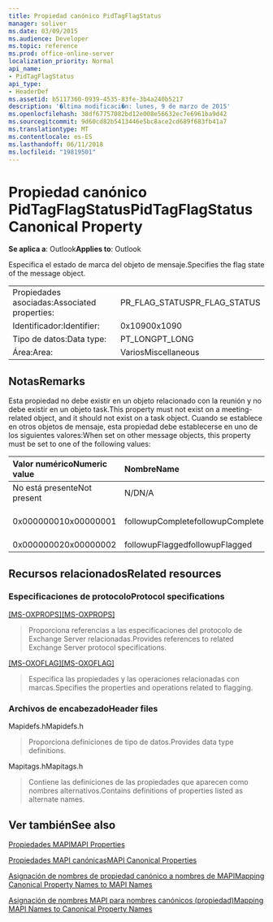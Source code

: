```yaml
---
title: Propiedad canónico PidTagFlagStatus
manager: soliver
ms.date: 03/09/2015
ms.audience: Developer
ms.topic: reference
ms.prod: office-online-server
localization_priority: Normal
api_name:
- PidTagFlagStatus
api_type:
- HeaderDef
ms.assetid: b5117360-0939-4535-83fe-3b4a240b5217
description: '�ltima modificaci�n: lunes, 9 de marzo de 2015'
ms.openlocfilehash: 38df67757082bd12e008e56632ec7e6961ba9d42
ms.sourcegitcommit: 9d60cd82b5413446e5bc8ace2cd689f683fb41a7
ms.translationtype: MT
ms.contentlocale: es-ES
ms.lasthandoff: 06/11/2018
ms.locfileid: "19819501"
---
```

# <a name="pidtagflagstatus-canonical-property"></a><span data-ttu-id="89574-103">Propiedad canónico PidTagFlagStatus</span><span class="sxs-lookup"><span data-stu-id="89574-103">PidTagFlagStatus Canonical Property</span></span>

  
  
<span data-ttu-id="89574-104">**Se aplica a**: Outlook</span><span class="sxs-lookup"><span data-stu-id="89574-104">**Applies to**: Outlook</span></span> 
  
<span data-ttu-id="89574-105">Especifica el estado de marca del objeto de mensaje.</span><span class="sxs-lookup"><span data-stu-id="89574-105">Specifies the flag state of the message object.</span></span>
  
|||
|:-----|:-----|
|<span data-ttu-id="89574-106">Propiedades asociadas:</span><span class="sxs-lookup"><span data-stu-id="89574-106">Associated properties:</span></span>  <br/> |<span data-ttu-id="89574-107">PR_FLAG_STATUS</span><span class="sxs-lookup"><span data-stu-id="89574-107">PR_FLAG_STATUS</span></span>  <br/> |
|<span data-ttu-id="89574-108">Identificador:</span><span class="sxs-lookup"><span data-stu-id="89574-108">Identifier:</span></span>  <br/> |<span data-ttu-id="89574-109">0x1090</span><span class="sxs-lookup"><span data-stu-id="89574-109">0x1090</span></span>  <br/> |
|<span data-ttu-id="89574-110">Tipo de datos:</span><span class="sxs-lookup"><span data-stu-id="89574-110">Data type:</span></span>  <br/> |<span data-ttu-id="89574-111">PT_LONG</span><span class="sxs-lookup"><span data-stu-id="89574-111">PT_LONG</span></span>  <br/> |
|<span data-ttu-id="89574-112">Área:</span><span class="sxs-lookup"><span data-stu-id="89574-112">Area:</span></span>  <br/> |<span data-ttu-id="89574-113">Varios</span><span class="sxs-lookup"><span data-stu-id="89574-113">Miscellaneous</span></span>  <br/> |
   
## <a name="remarks"></a><span data-ttu-id="89574-114">Notas</span><span class="sxs-lookup"><span data-stu-id="89574-114">Remarks</span></span>

<span data-ttu-id="89574-115">Esta propiedad no debe existir en un objeto relacionado con la reunión y no debe existir en un objeto task.</span><span class="sxs-lookup"><span data-stu-id="89574-115">This property must not exist on a meeting-related object, and it should not exist on a task object.</span></span> <span data-ttu-id="89574-116">Cuando se establece en otros objetos de mensaje, esta propiedad debe establecerse en uno de los siguientes valores:</span><span class="sxs-lookup"><span data-stu-id="89574-116">When set on other message objects, this property must be set to one of the following values:</span></span>
  
|<span data-ttu-id="89574-117">**Valor numérico**</span><span class="sxs-lookup"><span data-stu-id="89574-117">**Numeric value**</span></span>|<span data-ttu-id="89574-118">**Nombre**</span><span class="sxs-lookup"><span data-stu-id="89574-118">**Name**</span></span>|<span data-ttu-id="89574-119">**Descripción**</span><span class="sxs-lookup"><span data-stu-id="89574-119">**Description**</span></span>|
|:-----|:-----|:-----|
|<span data-ttu-id="89574-120">No está presente</span><span class="sxs-lookup"><span data-stu-id="89574-120">Not present</span></span>  <br/> |<span data-ttu-id="89574-121">N/D</span><span class="sxs-lookup"><span data-stu-id="89574-121">N/A</span></span>  <br/> |<span data-ttu-id="89574-122">Sin marca</span><span class="sxs-lookup"><span data-stu-id="89574-122">Unflagged</span></span>  <br/> |
|<span data-ttu-id="89574-123">0x00000001</span><span class="sxs-lookup"><span data-stu-id="89574-123">0x00000001</span></span>  <br/> |<span data-ttu-id="89574-124">followupComplete</span><span class="sxs-lookup"><span data-stu-id="89574-124">followupComplete</span></span>  <br/> |<span data-ttu-id="89574-125">Marcar como completado</span><span class="sxs-lookup"><span data-stu-id="89574-125">Flagged complete</span></span>  <br/> |
|<span data-ttu-id="89574-126">0x00000002</span><span class="sxs-lookup"><span data-stu-id="89574-126">0x00000002</span></span>  <br/> |<span data-ttu-id="89574-127">followupFlagged</span><span class="sxs-lookup"><span data-stu-id="89574-127">followupFlagged</span></span>  <br/> |<span data-ttu-id="89574-128">Marca</span><span class="sxs-lookup"><span data-stu-id="89574-128">Flagged</span></span>  <br/> |
   
## <a name="related-resources"></a><span data-ttu-id="89574-129">Recursos relacionados</span><span class="sxs-lookup"><span data-stu-id="89574-129">Related resources</span></span>

### <a name="protocol-specifications"></a><span data-ttu-id="89574-130">Especificaciones de protocolo</span><span class="sxs-lookup"><span data-stu-id="89574-130">Protocol specifications</span></span>

<span data-ttu-id="89574-131">[[MS-OXPROPS]](http://msdn.microsoft.com/library/f6ab1613-aefe-447d-a49c-18217230b148%28Office.15%29.aspx)</span><span class="sxs-lookup"><span data-stu-id="89574-131">[[MS-OXPROPS]](http://msdn.microsoft.com/library/f6ab1613-aefe-447d-a49c-18217230b148%28Office.15%29.aspx)</span></span>
  
> <span data-ttu-id="89574-132">Proporciona referencias a las especificaciones del protocolo de Exchange Server relacionadas.</span><span class="sxs-lookup"><span data-stu-id="89574-132">Provides references to related Exchange Server protocol specifications.</span></span>
    
<span data-ttu-id="89574-133">[[MS-OXOFLAG]](http://msdn.microsoft.com/library/f1e50be4-ed30-4c2a-b5cb-8ff3aaaf9b91%28Office.15%29.aspx)</span><span class="sxs-lookup"><span data-stu-id="89574-133">[[MS-OXOFLAG]](http://msdn.microsoft.com/library/f1e50be4-ed30-4c2a-b5cb-8ff3aaaf9b91%28Office.15%29.aspx)</span></span>
  
> <span data-ttu-id="89574-134">Especifica las propiedades y las operaciones relacionadas con marcas.</span><span class="sxs-lookup"><span data-stu-id="89574-134">Specifies the properties and operations related to flagging.</span></span>
    
### <a name="header-files"></a><span data-ttu-id="89574-135">Archivos de encabezado</span><span class="sxs-lookup"><span data-stu-id="89574-135">Header files</span></span>

<span data-ttu-id="89574-136">Mapidefs.h</span><span class="sxs-lookup"><span data-stu-id="89574-136">Mapidefs.h</span></span>
  
> <span data-ttu-id="89574-137">Proporciona definiciones de tipo de datos.</span><span class="sxs-lookup"><span data-stu-id="89574-137">Provides data type definitions.</span></span>
    
<span data-ttu-id="89574-138">Mapitags.h</span><span class="sxs-lookup"><span data-stu-id="89574-138">Mapitags.h</span></span>
  
> <span data-ttu-id="89574-139">Contiene las definiciones de las propiedades que aparecen como nombres alternativos.</span><span class="sxs-lookup"><span data-stu-id="89574-139">Contains definitions of properties listed as alternate names.</span></span>
    
## <a name="see-also"></a><span data-ttu-id="89574-140">Ver también</span><span class="sxs-lookup"><span data-stu-id="89574-140">See also</span></span>



[<span data-ttu-id="89574-141">Propiedades MAPI</span><span class="sxs-lookup"><span data-stu-id="89574-141">MAPI Properties</span></span>](mapi-properties.md)
  
[<span data-ttu-id="89574-142">Propiedades MAPI canónicas</span><span class="sxs-lookup"><span data-stu-id="89574-142">MAPI Canonical Properties</span></span>](mapi-canonical-properties.md)
  
[<span data-ttu-id="89574-143">Asignación de nombres de propiedad canónico a nombres de MAPI</span><span class="sxs-lookup"><span data-stu-id="89574-143">Mapping Canonical Property Names to MAPI Names</span></span>](mapping-canonical-property-names-to-mapi-names.md)
  
[<span data-ttu-id="89574-144">Asignación de nombres MAPI para nombres canónicos (propiedad)</span><span class="sxs-lookup"><span data-stu-id="89574-144">Mapping MAPI Names to Canonical Property Names</span></span>](mapping-mapi-names-to-canonical-property-names.md)

